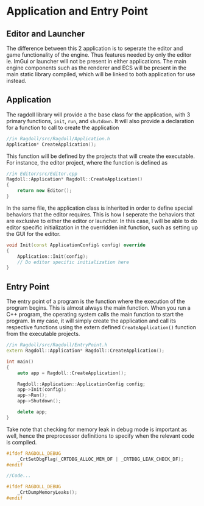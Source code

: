 # Application and Entry Point
## Editor and Launcher
The difference between this 2 application is to seperate the editor and game functionality of the engine. Thus features needed by only the editor ie. ImGui or launcher will not be present in either applications. The main engine components such as the renderer and ECS will be present in the main static library compiled, which will be linked to both application for use instead.
## Application
The ragdoll library will provide a the base class for the application, with 3 primary functions, ```init```, ```run```, and ```shutdown```. It will also provide a declaration for a function to call to create the application
```cpp
//in Ragdoll/src/Ragdoll/Application.h
Application* CreateApplication();
```
This function will be defined by the projects that will create the executable. For instance, the editor project, where the function is defined as
```cpp
//in Editor/src/Editor.cpp
Ragdoll::Application* Ragdoll::CreateApplication()
{
	return new Editor();
}
```
In the same file, the application class is inherited in order to define special behaviors that the editor requires. This is how I seperate the behaviors that are exclusive to either the editor or launcher. In this case, I will be able to do editor specific initialization in the overridden init function, such as setting up the GUI for the editor.
```cpp
void Init(const ApplicationConfig& config) override
{
    Application::Init(config);
    // Do editor specific initialization here
}
```
## Entry Point
The entry point of a program is the function where the execution of the program begins. This is almost always the main function. When you run a C++ program, the operating system calls the main function to start the program. In my case, it will simply create the application and call its respective functions using the extern defined ```CreateApplication()``` function from the executable projects.
```cpp
//in Ragdoll/src/Ragdoll/EntryPoint.h
extern Ragdoll::Application* Ragdoll::CreateApplication();

int main()
{
	auto app = Ragdoll::CreateApplication();

	Ragdoll::Application::ApplicationConfig config;
	app->Init(config);
	app->Run();
	app->Shutdown();

	delete app;
}
```
Take note that checking for memory leak in debug mode is important as well, hence the preprocessor definitions to specify when the relevant code is compiled.
```cpp
#ifdef RAGDOLL_DEBUG
	_CrtSetDbgFlag(_CRTDBG_ALLOC_MEM_DF | _CRTDBG_LEAK_CHECK_DF);
#endif

//Code...

#ifdef RAGDOLL_DEBUG
	_CrtDumpMemoryLeaks();
#endif
```